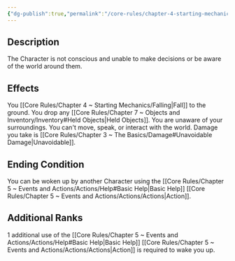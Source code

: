 ```yaml
---
{"dg-publish":true,"permalink":"/core-rules/chapter-4-starting-mechanics/condition-list/unconscious/"}
---
```


## Description
The Character is not conscious and unable to make decisions or be aware of the world around them.
## Effects
You [[Core Rules/Chapter 4 ~ Starting Mechanics/Falling\|Fall]] to the ground.
You drop any [[Core Rules/Chapter 7 ~ Objects and Inventory/Inventory#Held Objects\|Held Objects]].
You are unaware of your surroundings.
You can't move, speak, or interact with the world.
Damage you take is [[Core Rules/Chapter 3 ~ The Basics/Damage#Unavoidable Damage\|Unavoidable]].
## Ending Condition
You can be woken up by another Character using the [[Core Rules/Chapter 5 ~ Events and Actions/Actions/Help#Basic Help\|Basic Help]] [[Core Rules/Chapter 5 ~ Events and Actions/Actions/Actions\|Action]].
## Additional Ranks
1 additional use of the [[Core Rules/Chapter 5 ~ Events and Actions/Actions/Help#Basic Help\|Basic Help]] [[Core Rules/Chapter 5 ~ Events and Actions/Actions/Actions\|Action]] is required to wake you up.